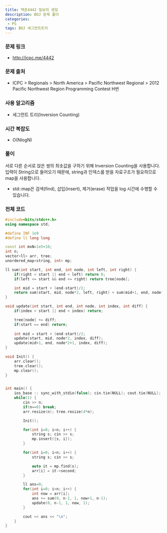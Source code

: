 ```yaml
---
title: 백준4442 빌보의 생일
description: BOJ 문제 풀이
categories:
 - PS
tags: BOJ 세그먼트트리
---
```




### 문제 링크
* http://icpc.me/4442


### 문제 출처
* ICPC > Regionals > North America > Pacific Northwest Regional > 2012 Pacific Northwest Region Programming Contest H번


### 사용 알고리즘
* 세그먼트 트리(Inversion Counting)


### 시간 복잡도
* O(NlogN)


### 풀이
서로 다른 순서로 앉은 쌍의 최솟값을 구하기 위해 Inversion Counting을 사용합니다.  <br>
입력이 String으로 들어오기 때문에, string과 인덱스를 받을 자료구조가 필요하므로 map을 사용합니다.


* std::map은 검색(find), 삽입(insert), 제거(erase) 작업을 log 시간에 수행할 수 있습니다. 




### 전체 코드

```cpp
#include<bits/stdc++.h>
using namespace std;

#define INF 1e9
#define ll long long

const int mxN=1e5+10;
int n;
vector<ll> arr, tree;
unordered_map<string, int> mp; 

ll sum(int start, int end, int node, int left, int right) {
    if(right < start || end < left) return 0;
    if(left <= start && end <= right) return tree[node];

    int mid = start + (end-start)/2;
    return sum(start, mid, node*2, left, right) + sum(mid+1, end, node*2+1, left, right);
}

void update(int start, int end, int node, int index, int diff) {
    if(index < start || end < index) return;

    tree[node] += diff;
    if(start == end) return;
    
    int mid = start + (end-start)/2;
    update(start, mid, node*2, index, diff);
    update(mid+1, end, node*2+1, index, diff);
}

void Init() {
    arr.clear();
    tree.clear();
    mp.clear();
}


int main() {
    ios_base :: sync_with_stdio(false); cin.tie(NULL); cout.tie(NULL);
    while(1) {
        cin >> n;
        if(n==0) break;
        arr.resize(n); tree.resize(4*n);

        Init();

        for(int i=0; i<n; i++) {
            string s; cin >> s;
            mp.insert({s, i});
        }

        for(int i=0; i<n; i++) {
            string s; cin >> s;

            auto it = mp.find(s);
            arr[i] = it->second;
        }

        ll ans=0;
        for(int i=0; i<n; i++) {
            int now = arr[i];
            ans += sum(0, n-1, 1, now+1, n-1);
            update(0, n-1, 1, now, 1);
        }

        cout << ans << "\n";
    }
}

```








